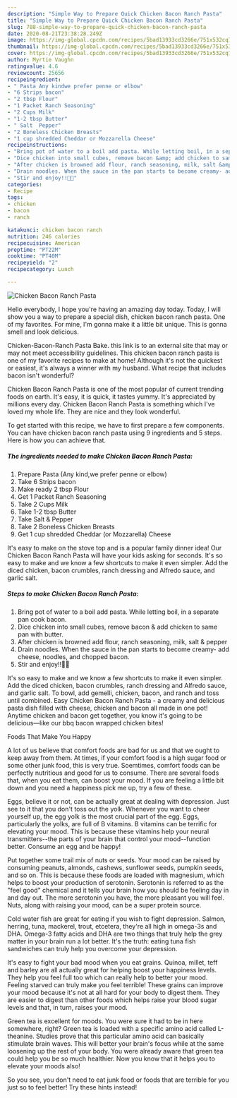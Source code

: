 ```yaml
---
description: "Simple Way to Prepare Quick Chicken Bacon Ranch Pasta"
title: "Simple Way to Prepare Quick Chicken Bacon Ranch Pasta"
slug: 788-simple-way-to-prepare-quick-chicken-bacon-ranch-pasta
date: 2020-08-21T23:38:28.249Z
image: https://img-global.cpcdn.com/recipes/5bad13933cd3266e/751x532cq70/chicken-bacon-ranch-pasta-recipe-main-photo.jpg
thumbnail: https://img-global.cpcdn.com/recipes/5bad13933cd3266e/751x532cq70/chicken-bacon-ranch-pasta-recipe-main-photo.jpg
cover: https://img-global.cpcdn.com/recipes/5bad13933cd3266e/751x532cq70/chicken-bacon-ranch-pasta-recipe-main-photo.jpg
author: Myrtie Vaughn
ratingvalue: 4.6
reviewcount: 25656
recipeingredient:
- " Pasta Any kindwe prefer penne or elbow"
- "6 Strips bacon"
- "2 tbsp Flour"
- "1 Packet Ranch Seasoning"
- "2 Cups Milk"
- "1-2 tbsp Butter"
- " Salt  Pepper"
- "2 Boneless Chicken Breasts"
- "1 cup shredded Cheddar or Mozzarella Cheese"
recipeinstructions:
- "Bring pot of water to a boil add pasta. While letting boil, in a separate pan cook bacon."
- "Dice chicken into small cubes, remove bacon &amp; add chicken to same pan with butter."
- "After chicken is browned add flour, ranch seasoning, milk, salt &amp; pepper"
- "Drain noodles. When the sauce in the pan starts to become creamy- add cheese, noodles, and chopped bacon."
- "Stir and enjoy!!🙌🏻"
categories:
- Recipe
tags:
- chicken
- bacon
- ranch

katakunci: chicken bacon ranch 
nutrition: 246 calories
recipecuisine: American
preptime: "PT22M"
cooktime: "PT40M"
recipeyield: "2"
recipecategory: Lunch

---
```



![Chicken Bacon Ranch Pasta](https://img-global.cpcdn.com/recipes/5bad13933cd3266e/751x532cq70/chicken-bacon-ranch-pasta-recipe-main-photo.jpg)

Hello everybody, I hope you're having an amazing day today. Today, I will show you a way to prepare a special dish, chicken bacon ranch pasta. One of my favorites. For mine, I'm gonna make it a little bit unique. This is gonna smell and look delicious.

Chicken-Bacon-Ranch Pasta Bake. this link is to an external site that may or may not meet accessibility guidelines. This chicken bacon ranch pasta is one of my favorite recipes to make at home! Although it&#39;s not the quickest or easiest, it&#39;s always a winner with my husband. What recipe that includes bacon isn&#39;t wonderful?

Chicken Bacon Ranch Pasta is one of the most popular of current trending foods on earth. It's easy, it is quick, it tastes yummy. It's appreciated by millions every day. Chicken Bacon Ranch Pasta is something which I've loved my whole life. They are nice and they look wonderful.


To get started with this recipe, we have to first prepare a few components. You can have chicken bacon ranch pasta using 9 ingredients and 5 steps. Here is how you can achieve that.

<!--inarticleads1-->

##### The ingredients needed to make Chicken Bacon Ranch Pasta:

1. Prepare  Pasta (Any kind,we prefer penne or elbow)
1. Take 6 Strips bacon
1. Make ready 2 tbsp Flour
1. Get 1 Packet Ranch Seasoning
1. Take 2 Cups Milk
1. Take 1-2 tbsp Butter
1. Take  Salt &amp; Pepper
1. Take 2 Boneless Chicken Breasts
1. Get 1 cup shredded Cheddar (or Mozzarella) Cheese


It&#39;s easy to make on the stove top and is a popular family dinner idea! Our Chicken Bacon Ranch Pasta will have your kids asking for seconds. It&#39;s so easy to make and we know a few shortcuts to make it even simpler. Add the diced chicken, bacon crumbles, ranch dressing and Alfredo sauce, and garlic salt. 

<!--inarticleads2-->

##### Steps to make Chicken Bacon Ranch Pasta:

1. Bring pot of water to a boil add pasta. While letting boil, in a separate pan cook bacon.
1. Dice chicken into small cubes, remove bacon &amp; add chicken to same pan with butter.
1. After chicken is browned add flour, ranch seasoning, milk, salt &amp; pepper
1. Drain noodles. When the sauce in the pan starts to become creamy- add cheese, noodles, and chopped bacon.
1. Stir and enjoy!!🙌🏻


It&#39;s so easy to make and we know a few shortcuts to make it even simpler. Add the diced chicken, bacon crumbles, ranch dressing and Alfredo sauce, and garlic salt. To bowl, add gemelli, chicken, bacon, and ranch and toss until combined. Easy Chicken Bacon Ranch Pasta - a creamy and delicious pasta dish filled with cheese, chicken and bacon all made in one pot! Anytime chicken and bacon get together, you know it&#39;s going to be delicious—like our bbq bacon wrapped chicken bites! 

Foods That Make You Happy


A lot of us believe that comfort foods are bad for us and that we ought to keep away from them. At times, if your comfort food is a high sugar food or some other junk food, this is very true. Soemtimes, comfort foods can be perfectly nutritious and good for us to consume. There are several foods that, when you eat them, can boost your mood. If you are feeling a little bit down and you need a happiness pick me up, try a few of these.

Eggs, believe it or not, can be actually great at dealing with depression. Just see to it that you don't toss out the yolk. Whenever you want to cheer yourself up, the egg yolk is the most crucial part of the egg. Eggs, particularly the yolks, are full of B vitamins. B vitamins can be terrific for elevating your mood. This is because these vitamins help your neural transmitters--the parts of your brain that control your mood--function better. Consume an egg and be happy!

Put together some trail mix of nuts or seeds. Your mood can be raised by consuming peanuts, almonds, cashews, sunflower seeds, pumpkin seeds, and so on. This is because these foods are loaded with magnesium, which helps to boost your production of serotonin. Serotonin is referred to as the "feel good" chemical and it tells your brain how you should be feeling day in and day out. The more serotonin you have, the more pleasant you will feel. Nuts, along with raising your mood, can be a super protein source.

Cold water fish are great for eating if you wish to fight depression. Salmon, herring, tuna, mackerel, trout, etcetera, they're all high in omega-3s and DHA. Omega-3 fatty acids and DHA are two things that truly help the grey matter in your brain run a lot better. It's the truth: eating tuna fish sandwiches can truly help you overcome your depression. 

It's easy to fight your bad mood when you eat grains. Quinoa, millet, teff and barley are all actually great for helping boost your happiness levels. They help you feel full too which can really help to better your mood. Feeling starved can truly make you feel terrible! These grains can improve your mood because it's not at all hard for your body to digest them. They are easier to digest than other foods which helps raise your blood sugar levels and that, in turn, raises your mood.

Green tea is excellent for moods. You were sure it had to be in here somewhere, right? Green tea is loaded with a specific amino acid called L-theanine. Studies prove that this particular amino acid can basically stimulate brain waves. This will better your brain's focus while at the same loosening up the rest of your body. You were already aware that green tea could help you be so much healthier. Now you know that it helps you to elevate your moods also!

So you see, you don't need to eat junk food or foods that are terrible for you just so to feel better! Try  these hints  instead!

